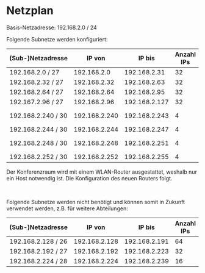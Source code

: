 # Netzplan

Basis-Netzadresse: 192.168.2.0 / 24

Folgende Subnetze werden konfiguriert:

| (Sub-)Netzadresse  | IP von        | IP bis        | Anzahl IPs | Anzahl Hosts | Verwendung     |
|--------------------|---------------|---------------|------------|--------------|----------------|
| 192.168.2.0 / 27   | 192.168.2.0   | 192.168.2.31  | 32         | 29           | Abteilung 1    |
| 192.168.2.32 / 27  | 192.168.2.32  | 192.168.2.63  | 32         | 29           | Abteilung 2    |
| 192.168.2.64 / 27  | 192.168.2.64  | 192.168.2.95  | 32         | 29           | Abteilung 3    |
| 192.167.2.96 / 27  | 192.168.2.96  | 192.168.2.127 | 32         | 29           | Abteilung 4    |
| 192.168.2.240 / 30 | 192.168.2.240 | 192.168.2.243 | 4          | 1            | Druckerraum E1 |
| 192.168.2.244 / 30 | 192.168.2.244 | 192.168.2.247 | 4          | 1            | Serverraum     |
| 192.168.2.248 / 30 | 192.168.2.248 | 192.168.2.251 | 4          | 1            | DruckerRaum E2 |
| 192.168.2.252 / 30 | 192.168.2.252 | 192.168.2.255 | 4          | 1            | Konferenzraum  |

Der Konferenzraum wird mit einem WLAN-Router ausgestattet, weshalb nur ein Host notwendig ist. Die Konfiguration des neuen Routers folgt.

<br>

Folgende Subnetze werden nicht benötigt und können somit in Zukunft verwendet werden, z.B. für weitere Abteilungen:

| (Sub-)Netzadresse  | IP von        | IP bis        | Anzahl IPs | Anzahl Hosts |
|--------------------|---------------|---------------|------------|--------------|
| 192.168.2.128 / 26 | 192.168.2.128 | 192.168.2.191 | 64         | 61           |
| 192.168.2.192 / 27 | 192.168.2.192 | 192.168.2.223 | 32         | 29           |
| 192.168.2.224 / 28 | 192.168.2.224 | 192.168.2.239 | 16         | 13           |